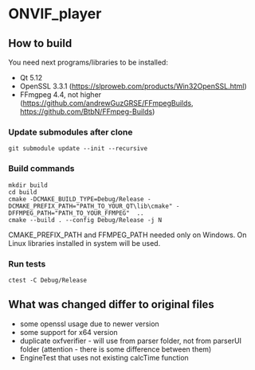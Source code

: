 # ONVIF_player


## How to build
You need next programs/libraries to be installed:
- Qt 5.12
- OpenSSL 3.3.1 (https://slproweb.com/products/Win32OpenSSL.html)
- FFmgpeg 4.4, not higher (https://github.com/andrewGuzGRSE/FFmpegBuilds, https://github.com/BtbN/FFmpeg-Builds)

### Update submodules after clone
```
git submodule update --init --recursive
```

### Build commands
```
mkdir build
cd build
cmake -DCMAKE_BUILD_TYPE=Debug/Release -DCMAKE_PREFIX_PATH="PATH_TO_YOUR_QT\lib\cmake" -DFFMPEG_PATH="PATH_TO_YOUR_FFMPEG"  ..
cmake --build . --config Debug/Release -j N
```
CMAKE_PREFIX_PATH and FFMPEG_PATH needed only on Windows. On Linux libraries installed in system will be used.

### Run tests
```
ctest -C Debug/Release
```

## What was changed differ to original files
- some openssl usage due to newer version
- some support for x64 version
- duplicate oxfverifier - will use from parser folder, not from parserUI folder (attention - there is some difference between them)
- EngineTest that uses not existing calcTime function
